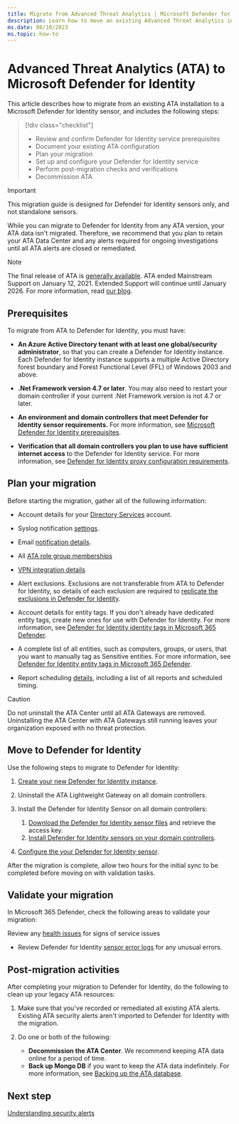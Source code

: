 ```yaml
---
title: Migrate from Advanced Threat Analytics | Microsoft Defender for Identity
description: Learn how to move an existing Advanced Threat Analytics installation to Microsoft Defender for Identity.
ms.date: 08/10/2023
ms.topic: how-to
---
```


# Advanced Threat Analytics (ATA) to Microsoft Defender for Identity

This article describes how to migrate from an existing ATA installation to a Microsoft Defender for Identity sensor, and includes the following steps:

> [!div class="checklist"]
>
> - Review and confirm Defender for Identity service prerequisites
> - Document your existing ATA configuration
> - Plan your migration
> - Set up and configure your Defender for Identity service
> - Perform post-migration checks and verifications
> - Decommission ATA


> [!IMPORTANT]
> This migration guide is designed for Defender for Identity sensors only, and not standalone sensors.
>
> While you can migrate to Defender for Identity from any ATA version, your ATA data isn't migrated. Therefore, we recommend that you plan to retain your ATA Data Center and any alerts required for ongoing investigations until all ATA alerts are closed or remediated.
>

> [!NOTE]
> The final release of ATA is [generally available](https://support.microsoft.com/help/4568997/update-3-for-microsoft-advanced-threat-analytics-1-9). ATA ended Mainstream Support on January 12, 2021. Extended Support will continue until January 2026. For more information, read [our blog](https://techcommunity.microsoft.com/t5/microsoft-security-and/end-of-mainstream-support-for-advanced-threat-analytics-january/ba-p/1539181).

## Prerequisites

To migrate from ATA to Defender for Identity, you must have:

- **An Azure Active Directory tenant with at least one global/security administrator**, so that you can create a Defender for Identity instance. Each Defender for Identity instance supports a multiple Active Directory forest boundary and Forest Functional Level (FFL) of Windows 2003 and above.

- **.Net Framework version 4.7 or later**. You may also need to restart your domain controller if your current .Net Framework version is not 4.7 or later.

- **An environment and domain controllers that meet Defender for Identity sensor requirements.** For more information, see [Microsoft Defender for Identity prerequisites](prerequisites.md).

- **Verification that all domain controllers you plan to use have sufficient internet access** to the Defender for Identity service. For more information, see [Defender for Identity proxy configuration requirements](configure-proxy.md).


## Plan your migration

Before starting the migration, gather all of the following information:

- Account details for your [Directory Services](directory-service-accounts.md) account.

- Syslog notification [settings](/defender-for-identity/notifications).

- Email [notification details](../notifications.md).

- All [ATA role group memberships](/advanced-threat-analytics/ata-role-groups)

- [VPN integration details](../vpn-integration.md)

- Alert exclusions. Exclusions are not transferable from ATA to Defender for Identity, so details of each exclusion are required to [replicate the exclusions in Defender for Identity](../exclusions.md).

- Account details for entity tags. If you don't already have dedicated entity tags, create new ones for use with Defender for Identity. For more information, see [Defender for Identity identity tags in Microsoft 365 Defender](/microsoft-365/security/defender-identity/entity-tags). <!--is this correct?-->

- A complete list of all entities, such as computers, groups, or users, that you want to manually tag as Sensitive entities. For more information, see [Defender for Identity entity tags in Microsoft 365 Defender](../entity-tags.md).

- Report scheduling [details](/defender-for-identity/classic-reports), including a list of all reports and scheduled timing.

> [!CAUTION]
> Do not uninstall the ATA Center until all ATA Gateways are removed. Uninstalling the ATA Center with ATA Gateways still running leaves your organization exposed with no threat protection.

## Move to Defender for Identity

Use the following steps to migrate to Defender for Identity:

1. [Create your new Defender for Identity instance](deploy-defender-identity.md#start-using-microsoft-365-defender).

1. Uninstall the ATA Lightweight Gateway on all domain controllers.

1. Install the Defender for Identity Sensor on all domain controllers:

    1. [Download the Defender for Identity sensor files](download-sensor.md) and retrieve the access key.
    1. [Install Defender for Identity sensors on your domain controllers](install-sensor.md).

1. [Configure the your Defender for Identity sensor](configure-sensor-settings.md).

After the migration is complete, allow two hours for the initial sync to be completed before moving on with validation tasks.

## Validate your migration

In Microsoft 365 Defender, check the following areas to validate your migration:

Review any [health issues](../health-alerts.md) for signs of service issues
- Review Defender for Identity [sensor error logs](../troubleshooting-using-logs.md) for any unusual errors.

## Post-migration activities

After completing your migration to Defender for Identity, do the following to clean up your legacy ATA resources:

1. Make sure that you've recorded or remediated all existing ATA alerts. Existing ATA security alerts aren't imported to Defender for Identity with the migration.
1. Do one or both of the following:

    - **Decommission the ATA Center**. We recommend keeping ATA data online for a period of time. 
    - **Back up Mongo DB** if you want to keep the ATA data indefinitely. For more information, see [Backing up the ATA database](/advanced-threat-analytics/ata-database-management#backing-up-the-ata-database).

## Next step

[Understanding security alerts](../understanding-security-alerts.md)